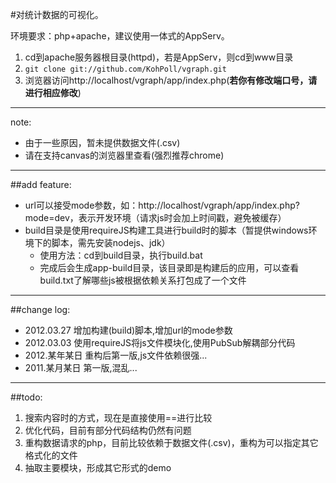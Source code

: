 #对统计数据的可视化。

环境要求：php+apache，建议使用一体式的AppServ。

1. cd到apache服务器根目录(httpd)，若是AppServ，则cd到www目录
2. `git clone git://github.com/KohPoll/vgraph.git`
3. 浏览器访问http://localhost/vgraph/app/index.php(**若你有修改端口号，请进行相应修改**)

---

note: 
* 由于一些原因，暂未提供数据文件(.csv)
* 请在支持canvas的浏览器里查看(强烈推荐chrome)

---

##add feature:
* url可以接受mode参数，如：http://localhost/vgraph/app/index.php?mode=dev，表示开发环境（请求js时会加上时间戳，避免被缓存）
* build目录是使用requireJS构建工具进行build时的脚本（暂提供windows环境下的脚本，需先安装nodejs、jdk）
  - 使用方法：cd到build目录，执行build.bat
  - 完成后会生成app-build目录，该目录即是构建后的应用，可以查看build.txt了解哪些js被根据依赖关系打包成了一个文件

---

##change log:
+ 2012.03.27 增加构建(build)脚本,增加url的mode参数
+ 2012.03.03 使用requireJS将js文件模块化,使用PubSub解耦部分代码
+ 2012.某年某日 重构后第一版,js文件依赖很强...
+ 2011.某月某日 第一版,混乱...

---

##todo:
1. 搜索内容时的方式，现在是直接使用==进行比较
2. 优化代码，目前有部分代码结构仍然有问题
3. 重构数据请求的php，目前比较依赖于数据文件(.csv)，重构为可以指定其它格式化的文件
4. 抽取主要模块，形成其它形式的demo
